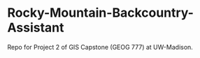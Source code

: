 # Rocky-Mountain-Backcountry-Assistant

Repo for Project 2 of GIS Capstone (GEOG 777) at UW-Madison.
